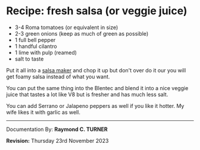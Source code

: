 # Recipe: fresh salsa (or veggie juice)

* 3-4 Roma tomatoes (or equivalent in size)
* 2-3 green onions (keep as much of green as possible)
* 1 full bell pepper
* 1 handful cilantro
* 1 lime with pulp (reamed)
* salt to taste

Put it all into a [salsa maker](https://amzn.to/46al9MX) and chop it up but don't over do it our you will get foamy salsa instead of what you want.

You can put the same thing into the Blentec and blend it into a nice veggie juice that tastes a lot like V8 but is fresher and has much less salt.

You can add Serrano or Jalapeno peppers as well if you like it hotter. My wife likes it with garlic as well.

---

Documentation By: **Raymond C. TURNER**

**Revision:** Thursday 23rd November 2023